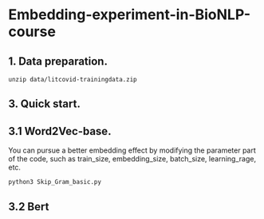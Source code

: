 # Embedding-experiment-in-BioNLP-course


## 1. Data preparation. 

```
unzip data/litcovid-trainingdata.zip
```

## 3. Quick start. 
## 3.1 Word2Vec-base. 

You can pursue a better embedding effect by modifying the parameter part of the code, such as train_size, embedding_size, batch_size, learning_rage, etc.
```
python3 Skip_Gram_basic.py
```

## 3.2 Bert  


